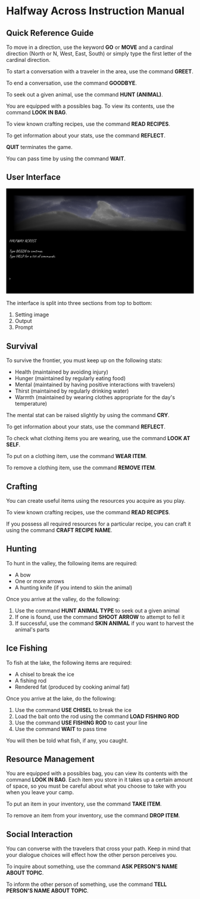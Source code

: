 # Halfway Across Instruction Manual
## Quick Reference Guide

To move in a direction, use the keyword  **GO** or **MOVE** and a cardinal direction (North or N, West, East, South) or simply type the first letter of the cardinal direction. 

To start a conversation with a traveler in the area, use the command **GREET**.

To end a conversation, use the command **GOODBYE**.

To seek out a given animal, use the command **HUNT (ANIMAL)**.

You are equipped with a possibles bag. To view its contents, use the command **LOOK IN BAG**.

To view known crafting recipes, use the command **READ RECIPES**.

To get information about your stats, use the command **REFLECT**.

**QUIT** terminates the game.

You can pass time by using the command **WAIT**.

## User Interface
![Menu Preview](../resources/images/menuPreview.png)

The interface is split into three sections from top to bottom:
1. Setting image
2. Output
3. Prompt

## Survival
To survive the frontier, you must keep up on the following stats:
- Health (maintained by avoiding injury)
- Hunger (maintained by regularly eating food)
- Mental (maintained by having positive interactions with travelers)
- Thirst (maintained by regularly drinking water)
- Warmth (maintained by wearing clothes appropriate for the day's temperature)

The mental stat can be raised slightly by using the command **CRY**.

To get information about your stats, use the command **REFLECT**.

To check what clothing items you are wearing, use the command **LOOK AT SELF**.

To put on a clothing item, use the command **WEAR ITEM**.

To remove a clothing item, use the command **REMOVE ITEM**.

## Crafting
You can create useful items using the resources you acquire as you play. 

To view known crafting recipes, use the command **READ RECIPES**. 

If you possess all required resources for a particular recipe, you can craft it using the command **CRAFT RECIPE NAME**.

## Hunting
To hunt in the valley, the following items are required:
- A bow
- One or more arrows
- A hunting knife (if you intend to skin the animal)

Once you arrive at the valley, do the following:
1. Use the command **HUNT ANIMAL TYPE** to seek out a given animal
2. If one is found, use the command **SHOOT ARROW** to attempt to fell it
3. If successful, use the command **SKIN ANIMAL** if you want to harvest the animal's parts

## Ice Fishing
To fish at the lake, the following items are required:
- A chisel to break the ice
- A fishing rod
- Rendered fat (produced by cooking animal fat)

Once you arrive at the lake, do the following:
1. Use the command **USE CHISEL** to break the ice
2. Load the bait onto the rod using the command **LOAD FISHING ROD**
3. Use the command **USE FISHING ROD** to cast your line
4. Use the command **WAIT** to pass time

You will then be told what fish, if any, you caught.

## Resource Management
You are equipped with a possibles bag, you can view its contents with the command **LOOK IN BAG**. Each item you store in it takes up a certain amount of space, so you must be careful about what you choose to take with you when you leave your camp.

To put an item in your inventory, use the command **TAKE ITEM**. 

To remove an item from your inventory, use the command **DROP ITEM**.

## Social Interaction
You can converse with the travelers that cross your path. Keep in mind that your dialogue choices will effect how the other person perceives you.

To inquire about something, use the command **ASK PERSON'S NAME ABOUT TOPIC**. 

To inform the other person of something, use the command **TELL PERSON'S NAME ABOUT TOPIC**.
